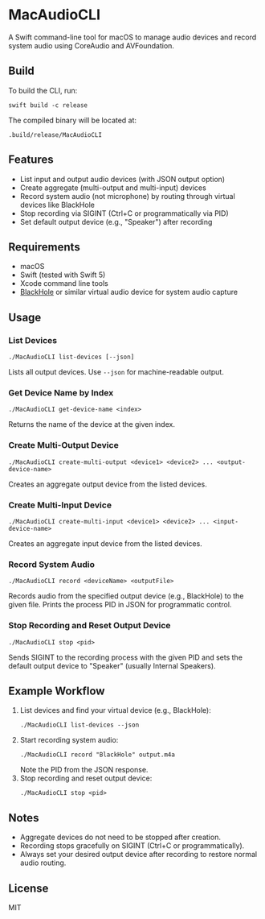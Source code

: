 # MacAudioCLI

A Swift command-line tool for macOS to manage audio devices and record system audio using CoreAudio and AVFoundation.

## Build

To build the CLI, run:

```
swift build -c release
```

The compiled binary will be located at:

```
.build/release/MacAudioCLI
```

## Features

- List input and output audio devices (with JSON output option)
- Create aggregate (multi-output and multi-input) devices
- Record system audio (not microphone) by routing through virtual devices like BlackHole
- Stop recording via SIGINT (Ctrl+C or programmatically via PID)
- Set default output device (e.g., "Speaker") after recording

## Requirements

- macOS
- Swift (tested with Swift 5)
- Xcode command line tools
- [BlackHole](https://existential.audio/blackhole/) or similar virtual audio device for system audio capture

## Usage

### List Devices

```
./MacAudioCLI list-devices [--json]
```

Lists all output devices. Use `--json` for machine-readable output.

### Get Device Name by Index

```
./MacAudioCLI get-device-name <index>
```

Returns the name of the device at the given index.

### Create Multi-Output Device

```
./MacAudioCLI create-multi-output <device1> <device2> ... <output-device-name>
```

Creates an aggregate output device from the listed devices.

### Create Multi-Input Device

```
./MacAudioCLI create-multi-input <device1> <device2> ... <input-device-name>
```

Creates an aggregate input device from the listed devices.

### Record System Audio

```
./MacAudioCLI record <deviceName> <outputFile>
```

Records audio from the specified output device (e.g., BlackHole) to the given file. Prints the process PID in JSON for programmatic control.

### Stop Recording and Reset Output Device

```
./MacAudioCLI stop <pid>
```

Sends SIGINT to the recording process with the given PID and sets the default output device to "Speaker" (usually Internal Speakers).

## Example Workflow

1. List devices and find your virtual device (e.g., BlackHole):
   ```
   ./MacAudioCLI list-devices --json
   ```
2. Start recording system audio:
   ```
   ./MacAudioCLI record "BlackHole" output.m4a
   ```
   Note the PID from the JSON response.
3. Stop recording and reset output device:
   ```
   ./MacAudioCLI stop <pid>
   ```

## Notes

- Aggregate devices do not need to be stopped after creation.
- Recording stops gracefully on SIGINT (Ctrl+C or programmatically).
- Always set your desired output device after recording to restore normal audio routing.

## License

MIT
